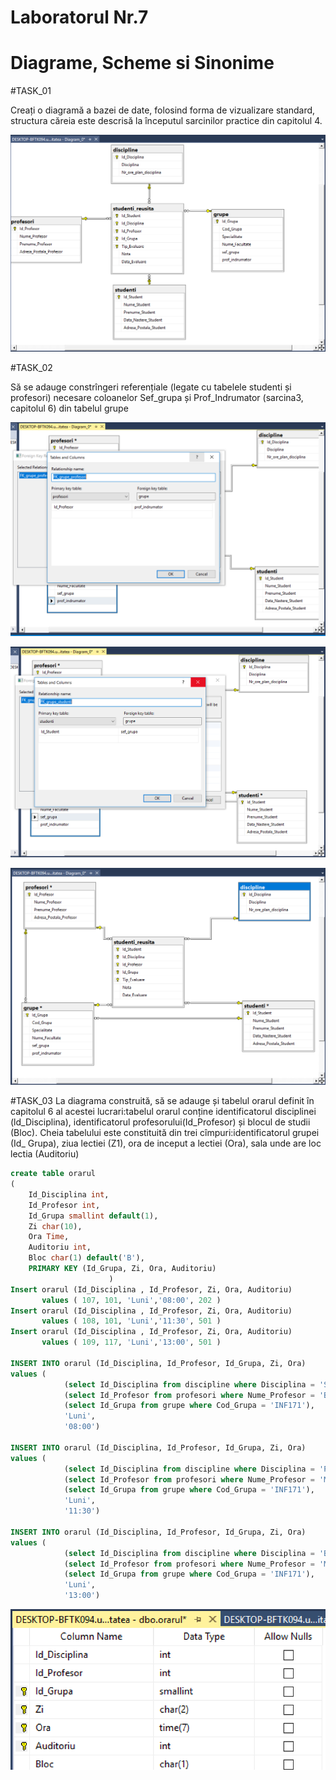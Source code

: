 # Laboratorul Nr.7
# Diagrame, Scheme si Sinonime

#TASK_01

Creați o diagramă a bazei de date, folosind forma de vizualizare standard, structura căreia este descrisă la începutul sarcinilor practice din capitolul 4.

![interogarea 1](Image1.PNG)

#TASK_02

Să se adauge constrîngeri referențiale (legate cu tabelele studenti și profesori) necesare coloanelor Sef_grupa și Prof_Indrumator (sarcina3, capitolul 6) din tabelul grupe

![interogarea 2_1](Image2_1.PNG)

![interogarea 2_2](Image2_2.PNG)

![interogarea 2_3](Image2_3.PNG)

#TASK_03
La diagrama construită, să se adauge și tabelul orarul definit în capitolul 6 al acestei lucrari:tabelul orarul conține identificatorul disciplinei (ld_Disciplina), identificatorul profesorului(Id_Profesor) și blocul de studii (Bloc). Cheia tabelului este constituită din trei cîmpuri:identificatorul grupei (Id_ Grupa), ziua lectiei (Z1), ora de inceput a lectiei (Ora), sala unde are loc lectia (Auditoriu)

```SQL
create table orarul 
( 
	Id_Disciplina int,
	Id_Profesor int,
	Id_Grupa smallint default(1),
	Zi char(10),
	Ora Time,
    Auditoriu int,
	Bloc char(1) default('B'),
	PRIMARY KEY (Id_Grupa, Zi, Ora, Auditoriu)
					  )
Insert orarul (Id_Disciplina , Id_Profesor, Zi, Ora, Auditoriu)
       values ( 107, 101, 'Luni','08:00', 202 )
Insert orarul (Id_Disciplina , Id_Profesor, Zi, Ora, Auditoriu)
       values ( 108, 101, 'Luni','11:30', 501 )
Insert orarul (Id_Disciplina , Id_Profesor, Zi, Ora, Auditoriu)
       values ( 109, 117, 'Luni','13:00', 501 )

INSERT INTO orarul (Id_Disciplina, Id_Profesor, Id_Grupa, Zi, Ora)
values (
	        (select Id_Disciplina from discipline where Disciplina = 'Structuri de date si algoritmi'),
	        (select Id_Profesor from profesori where Nume_Profesor = 'Bivol' and Prenume_Profesor = 'Ion'),
		    (select Id_Grupa from grupe where Cod_Grupa = 'INF171'), 
		    'Luni', 
		    '08:00')

INSERT INTO orarul (Id_Disciplina, Id_Profesor, Id_Grupa, Zi, Ora)
values (
	        (select Id_Disciplina from discipline where Disciplina = 'Programe aplicative'),
		    (select Id_Profesor from profesori where Nume_Profesor = 'Mircea' and Prenume_Profesor = 'Sorin'),
		    (select Id_Grupa from grupe where Cod_Grupa = 'INF171'), 
		    'Luni', 
		    '11:30')

INSERT INTO orarul (Id_Disciplina, Id_Profesor, Id_Grupa, Zi, Ora)
values (
	        (select Id_Disciplina from discipline where Disciplina = 'Baze de date'),
		    (select Id_Profesor from profesori where Nume_Profesor = 'Micu' and Prenume_Profesor = 'Elena'),
		    (select Id_Grupa from grupe where Cod_Grupa = 'INF171'), 
		    'Luni', 
		    '13:00')
```

![interogarea 3](Image3.PNG)